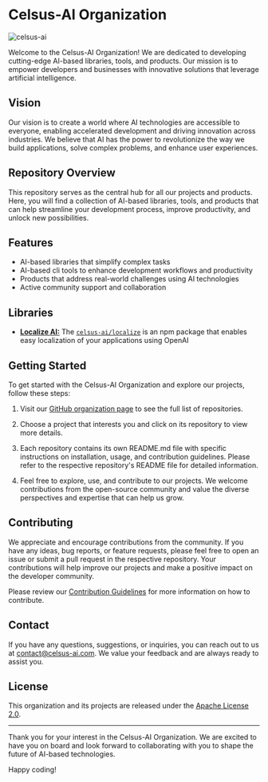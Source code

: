 # Celsus-AI Organization

![celsus-ai](https://img.shields.io/badge/celsus--ai-black?style=for-the-badge&labelColor=yellow&logoColor=white&label=AI%20Based%20Libraries|Tools|Products)

Welcome to the Celsus-AI Organization! We are dedicated to developing cutting-edge AI-based libraries, tools, and products. Our mission is to empower developers and businesses with innovative solutions that leverage artificial intelligence.

## Vision

Our vision is to create a world where AI technologies are accessible to everyone, enabling accelerated development and driving innovation across industries. We believe that AI has the power to revolutionize the way we build applications, solve complex problems, and enhance user experiences.

## Repository Overview

This repository serves as the central hub for all our projects and products. Here, you will find a collection of AI-based libraries, tools, and products that can help streamline your development process, improve productivity, and unlock new possibilities.

## Features

- AI-based libraries that simplify complex tasks
- AI-based cli tools to enhance development workflows and productivity
- Products that address real-world challenges using AI technologies
- Active community support and collaboration

## Libraries

- <strong><u>Localize AI:</u></strong> The [`celsus-ai/localize`](https://www.npmjs.com/package/@celsus-ai/localize#readme) is an npm package that enables easy localization of your applications using OpenAI

## Getting Started

To get started with the Celsus-AI Organization and explore our projects, follow these steps:

1. Visit our [GitHub organization page](https://github.com/celsus-ai) to see the full list of repositories.

2. Choose a project that interests you and click on its repository to view more details.

3. Each repository contains its own README.md file with specific instructions on installation, usage, and contribution guidelines. Please refer to the respective repository's README file for detailed information.

4. Feel free to explore, use, and contribute to our projects. We welcome contributions from the open-source community and value the diverse perspectives and expertise that can help us grow.

## Contributing

We appreciate and encourage contributions from the community. If you have any ideas, bug reports, or feature requests, please feel free to open an issue or submit a pull request in the respective repository. Your contributions will help improve our projects and make a positive impact on the developer community.

Please review our [Contribution Guidelines](CONTRIBUTING.md) for more information on how to contribute.

## Contact

If you have any questions, suggestions, or inquiries, you can reach out to us at contact@celsus-ai.com. We value your feedback and are always ready to assist you.

## License

This organization and its projects are released under the [Apache License 2.0](LICENSE.md).

---

Thank you for your interest in the Celsus-AI Organization. We are excited to have you on board and look forward to collaborating with you to shape the future of AI-based technologies.

Happy coding!


